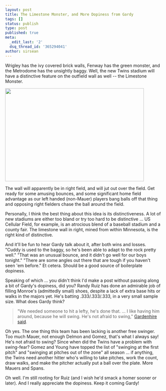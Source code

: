 ```yaml
---
layout: post
title: The Limestone Monster, and More Dopiness from Gardy
tags: []
status: publish
type: post
published: true
meta:
  _edit_last: '2'
  dsq_thread_id: '365294041'
author: sirsean
---
```

Wrigley has the ivy covered brick walls, Fenway has the green monster, and the Metrodome has the unsightly baggy. Well, the new Twins stadium will have a distinctive feature on the outfield wall as well -- the Limestone Monster.

<a href="http://www.startribune.com/sports/twins/27037744.html"><img class="alignnone" title="The Limestone Monster" src="http://stmedia.startribune.com/images/749*500/3ballpark0816.jpg" alt="" width="449" height="300" /></a>

The wall will apparently be in right field, and will jut out over the field. Get ready for some amusing bounces, and some significant home field advantage as our left handed (non-Mauer) players bang balls off that thing and opposing right fielders chase the ball around the field.

Personally, I think the best thing about this idea is its distinctiveness. A lot of new stadiums are either too bland or try too hard to be distinctive ... US Cellular Field, for example, is an atrocious blend of a baseball stadium and a county fair. The limestone wall in right, mined from within Minnesota, is the right kind of distinctive.

And it'll be fun to hear Gardy talk about it, after both wins and losses. "Cuddy is used to the baggy, so he's been able to adapt to the rock pretty well." "That was an unusual bounce, and it didn't go well for our boys tonight." "There are some angles out there that are tough if you haven't seen 'em before." Et cetera. Should be a good source of boilerplate dopiness.

Speaking of which ... you didn't think I'd make a post without passing along a bit of Gardy's dopiness, did you? Randy Ruiz has done an admirable job of filling Monroe's (admittedly small) shoes, despite a lack of extra base hits or walks in the majors yet. He's batting .333/.333/.333, in a very small sample size. What does Gardy think?
<blockquote>"We needed someone to hit a lefty, he's done that. ... I like having him around, because he will swing. He's not afraid to swing," <a href="http://mlb.mlb.com/news/article.jsp?ymd=20080816&amp;content_id=3321562&amp;vkey=news_min&amp;fext=.jsp&amp;c_id=min">Gardenhire said</a>.</blockquote>
Oh yes. The one thing this team has been lacking is another free swinger. Too much Mauer, not enough Delmon and Gomez, that's what I always say! He's not afraid to swing? Since when did the Twins have a problem with swing-fear? Gomez and Young have topped the list of "swinging at the first pitch" and "swinging at pitches out of the zone" all season ... if anything, the Twins need another hitter who's willing to take pitches, work the count, draw walks, and make the pitcher actually put a ball over the plate. More Mauers and Spans.

Oh well. I'm still rooting for Ruiz (and I wish he'd smack a homer sooner or later). And I really appreciate the dopiness. Keep it coming Gardy!
